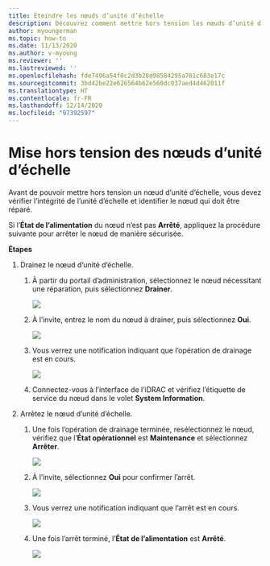 ```yaml
---
title: Éteindre les nœuds d’unité d’échelle
description: Découvrez comment mettre hors tension les nœuds d’unité d’échelle
author: myoungerman
ms.topic: how-to
ms.date: 11/13/2020
ms.author: v-myoung
ms.reviewer: ''
ms.lastreviewed: ''
ms.openlocfilehash: fde7496a54f0c2d3b28d98584295a761c683e17c
ms.sourcegitcommit: 3bd42be22e626564b62e560dc037aed4d462011f
ms.translationtype: HT
ms.contentlocale: fr-FR
ms.lasthandoff: 12/14/2020
ms.locfileid: "97392597"
---
```

# <a name="powering-off-scale-unit-nodes"></a>Mise hors tension des nœuds d’unité d’échelle

Avant de pouvoir mettre hors tension un nœud d’unité d’échelle, vous devez vérifier l’intégrité de l’unité d’échelle et identifier le nœud qui doit être réparé.

Si l’**État de l’alimentation** du nœud n’est pas **Arrêté**, appliquez la procédure suivante pour arrêter le nœud de manière sécurisée.

**Étapes**

1.  Drainez le nœud d’unité d’échelle.

    1.  À partir du portail d’administration, sélectionnez le nœud nécessitant une réparation, puis sélectionnez **Drainer**.

        ![](media/image-23.png)
        
    1.  À l’invite, entrez le nom du nœud à drainer, puis sélectionnez **Oui**.

        ![](media/image-24.png)
    
    1.  Vous verrez une notification indiquant que l’opération de drainage est en cours.
    
        ![](media/image-25.png)
        
    1.  Connectez-vous à l’interface de l’iDRAC et vérifiez l’étiquette de service du nœud dans le volet **System Information**.
    

2.  Arrêtez le nœud d’unité d’échelle.

    1.  Une fois l’opération de drainage terminée, resélectionnez le nœud, vérifiez que l’**État opérationnel** est **Maintenance** et sélectionnez **Arrêter**.

        ![](media/image-26.png)
        
    1.  À l’invite, sélectionnez **Oui** pour confirmer l’arrêt.
    
        ![](media/image-27.png)
        
    1.  Vous verrez une notification indiquant que l’arrêt est en cours.

        ![](media/image-28.png)
    
    1.  Une fois l’arrêt terminé, l’**État de l’alimentation** est **Arrêté**.
    
        ![](media/image-29.png)
        